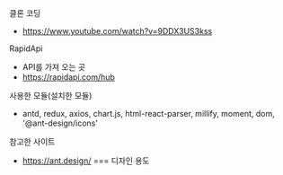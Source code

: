 클론 코딩

- https://www.youtube.com/watch?v=9DDX3US3kss

RapidApi

- API를 가져 오는 곳
- https://rapidapi.com/hub

사용한 모듈(설치한 모듈)

- antd, redux, axios, chart.js, html-react-parser, millify, moment, dom, '@ant-design/icons'

참고한 사이트

- https://ant.design/ === 디자인 용도
